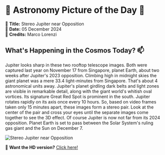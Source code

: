 # 🌌 **Astronomy Picture of the Day** 🌌

🔭 **Title:** Stereo Jupiter near Opposition  
📅 **Date:** 05 December 2024  
📸 **Credits:** Marco Lorenzi  

## **What's Happening in the Cosmos Today?** 📫

Jupiter looks sharp in these two rooftop telescope images. Both were captured last year on November 17 from Singapore, planet Earth, about two weeks after Jupiter's 2023 opposition. Climbing high in midnight skies the giant planet was a mere 33.4 light-minutes from Singapore. That's about 4 astronomical units away. Jupiter's planet girdling dark belts and light zones are visible in remarkable detail, along with the giant world's whitish oval vortices. Its signature Great Red Spot is prominent in the south. Jupiter rotates rapidly on its axis once every 10 hours. So, based on video frames taken only 15 minutes apart, these images form a stereo pair. Look at the center of the pair and cross your eyes until the separate images come together to see the 3D effect. Of course Jupiter is now not far from its 2024 opposition. Planet Earth is set to pass between the Solar System's ruling gas giant and the Sun on December 7.


![Stereo Jupiter near Opposition](https://apod.nasa.gov/apod/image/2412/2023-11-17-1617_1632-Jupiter_Stereo1200.png)

🌠 **Want the HD version?** [Click here!](https://apod.nasa.gov/apod/image/2412/2023-11-17-1617_1632-Jupiter_Stereo.png)
